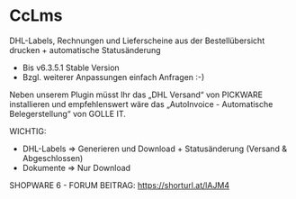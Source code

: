 # CcLms

DHL-Labels, Rechnungen und Lieferscheine aus der Bestellübersicht drucken + automatische Statusänderung
- Bis v6.3.5.1 Stable Version
- Bzgl. weiterer Anpassungen einfach Anfragen :-)

Neben unserem Plugin müsst Ihr das „DHL Versand“ von PICKWARE installieren und empfehlenswert wäre das „AutoInvoice - Automatische Belegerstellung“ von GOLLE IT.

WICHTIG:

- DHL-Labels => Generieren und Download + Statusänderung (Versand & Abgeschlossen)
- Dokumente => Nur Download

SHOPWARE 6 - FORUM BEITRAG:
https://shorturl.at/lAJM4
